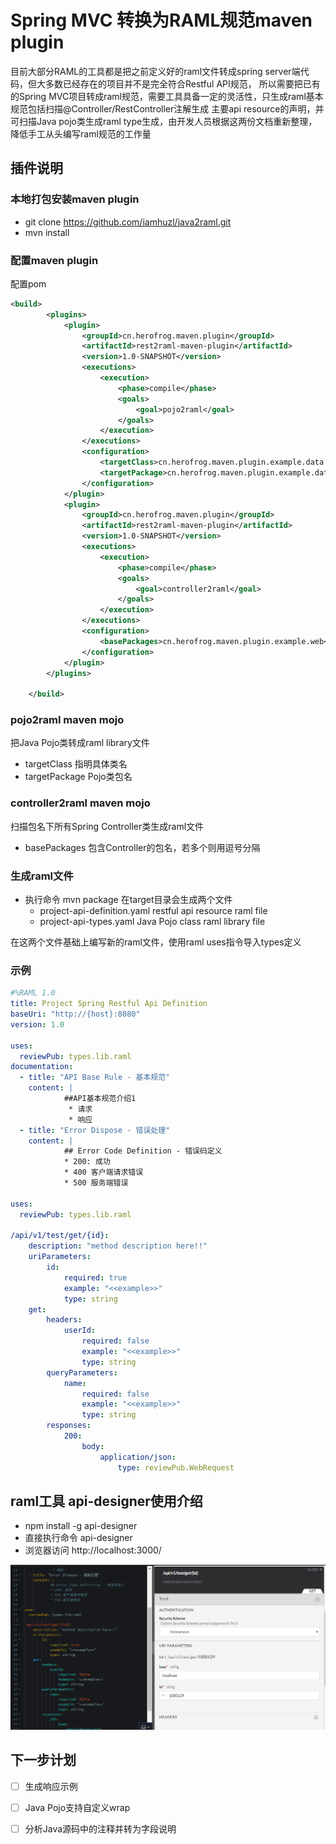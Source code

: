 # Spring MVC 转换为RAML规范maven plugin
目前大部分RAML的工具都是把之前定义好的raml文件转成spring server端代码，但大多数已经存在的项目并不是完全符合Restful API规范，
所以需要把已有的Spring MVC项目转成raml规范，需要工具具备一定的灵活性，只生成raml基本规范包括扫描@Controller/RestController注解生成
主要api resource的声明，并可扫描Java pojo类生成raml type生成，由开发人员根据这两份文档重新整理，降低手工从头编写raml规范的工作量

## 插件说明
### 本地打包安装maven plugin
* git clone https://github.com/iamhuzl/java2raml.git
* mvn install

### 配置maven plugin
 配置pom
```xml
<build>
        <plugins>
            <plugin>
                <groupId>cn.herofrog.maven.plugin</groupId>
                <artifactId>rest2raml-maven-plugin</artifactId>
                <version>1.0-SNAPSHOT</version>
                <executions>
                    <execution>
                        <phase>compile</phase>
                        <goals>
                            <goal>pojo2raml</goal>
                        </goals>
                    </execution>
                </executions>
                <configuration>
                    <targetClass>cn.herofrog.maven.plugin.example.data.WebResponse</targetClass>
                    <targetPackage>cn.herofrog.maven.plugin.example.data</targetPackage>
                </configuration>
            </plugin>
            <plugin>
                <groupId>cn.herofrog.maven.plugin</groupId>
                <artifactId>rest2raml-maven-plugin</artifactId>
                <version>1.0-SNAPSHOT</version>
                <executions>
                    <execution>
                        <phase>compile</phase>
                        <goals>
                            <goal>controller2raml</goal>
                        </goals>
                    </execution>
                </executions>
                <configuration>
                    <basePackages>cn.herofrog.maven.plugin.example.web</basePackages>
                </configuration>
            </plugin>
        </plugins>

    </build>
```
### pojo2raml maven mojo
把Java Pojo类转成raml library文件
* targetClass 指明具体类名
* targetPackage Pojo类包名
### controller2raml maven mojo
扫描包名下所有Spring Controller类生成raml文件
* basePackages 包含Controller的包名，若多个则用逗号分隔

### 生成raml文件
* 执行命令 mvn package
在target目录会生成两个文件
    * project-api-definition.yaml restful api resource raml file
    * project-api-types.yaml Java Pojo class raml library file 

在这两个文件基础上编写新的raml文件，使用raml uses指令导入types定义

### 示例
```yaml
#%RAML 1.0
title: Project Spring Restful Api Definition
baseUri: "http://{host}:8080"
version: 1.0
             
uses:
  reviewPub: types.lib.raml   
documentation: 
  - title: "API Base Rule - 基本规范"
    content: |
            ##API基本规范介绍1
             * 请求
             * 响应
  - title: "Error Dispose - 错误处理"
    content: |
            ## Error Code Definition - 错误码定义
            * 200: 成功 
            * 400 客户端请求错误 
            * 500 服务端错误
             
uses:
  reviewPub: types.lib.raml
              
/api/v1/test/get/{id}: 
    description: "method description here!!"
    uriParameters: 
        id: 
            required: true
            example: "<<example>>"
            type: string
    get: 
        headers: 
            userId: 
                required: false
                example: "<<example>>"
                type: string
        queryParameters: 
            name: 
                required: false
                example: "<<example>>"
                type: string
        responses: 
            200: 
                body: 
                    application/json: 
                        type: reviewPub.WebRequest

```
 ## raml工具 api-designer使用介绍
 * npm install -g api-designer
 * 直接执行命令 api-designer
 * 浏览器访问 http://localhost:3000/

![](images/raml-example.png)

## 下一步计划
- [ ] 生成响应示例
- [ ] Java Pojo支持自定义wrap
- [ ] 分析Java源码中的注释并转为字段说明



